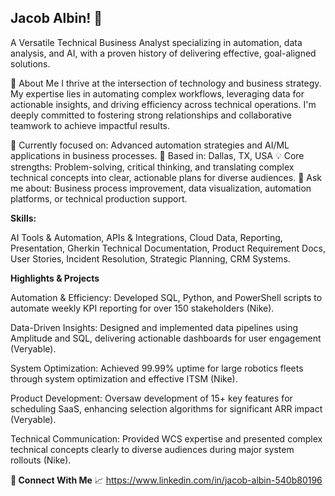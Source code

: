 ## Jacob Albin! 👋 
A Versatile Technical Business Analyst specializing in automation, data analysis, and AI, with a proven history of delivering effective, goal-aligned solutions.

🚀 About Me
I thrive at the intersection of technology and business strategy. My expertise lies in automating complex workflows, leveraging data for actionable insights, and driving efficiency across technical operations. I'm deeply committed to fostering strong relationships and collaborative teamwork to achieve impactful results.

  🔭 Currently focused on: Advanced automation strategies and AI/ML applications in business processes.
  📍 Based in: Dallas, TX, USA
  💡 Core strengths: Problem-solving, critical thinking, and translating complex technical concepts into clear, actionable plans for diverse audiences.
  💬 Ask me about: Business process improvement, data visualization, automation platforms, or technical production support.

**Skills:** 

AI Tools & Automation, APIs & Integrations, Cloud Data, Reporting, Presentation, Gherkin Technical Documentation, Product Requirement Docs, User Stories, Incident Resolution, Strategic Planning, CRM Systems.

**Highlights & Projects**

  Automation & Efficiency: Developed SQL, Python, and PowerShell scripts to automate weekly KPI reporting for over 150 stakeholders (Nike).
  
  Data-Driven Insights: Designed and implemented data pipelines using Amplitude and SQL, delivering actionable dashboards for user engagement (Veryable).
  
  System Optimization: Achieved 99.99% uptime for large robotics fleets through system optimization and effective ITSM (Nike).
  
  Product Development: Oversaw development of 15+ key features for scheduling SaaS, enhancing selection algorithms for significant ARR impact (Veryable).
  
  Technical Communication: Provided WCS expertise and presented complex technical concepts clearly to diverse audiences during major system rollouts (Nike).

**🔗 Connect With Me**
📈 https://www.linkedin.com/in/jacob-albin-540b80196
